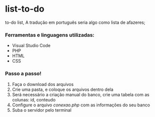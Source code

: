 # list-to-do
to-do list,
A tradução em português seria algo como lista de afazeres;

### Ferramentas e linguagens utilizadas:
- Visual Studio Code
- PHP
- HTML
- CSS

### Passo a passo!
1. Faça o download dos arquivos
2. Crie uma pasta, e coloque os arquivos dentro dela
3. Será necessário a criação manual do banco, crie uma tabela com as colunas: id, conteudo
4. Configure o arquivo *conexao.php* com as informações do seu banco
5. Suba o servidor pelo terminal
